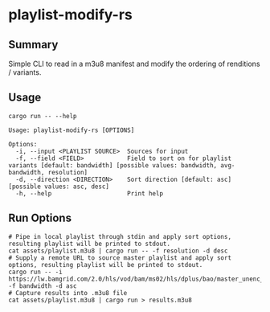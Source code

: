 # playlist-modify-rs

## Summary
Simple CLI to read in a m3u8 manifest and modify the ordering of renditions / variants.

## Usage
```shell
cargo run -- --help
```

```shell
Usage: playlist-modify-rs [OPTIONS]

Options:
  -i, --input <PLAYLIST SOURCE>  Sources for input
  -f, --field <FIELD>            Field to sort on for playlist variants [default: bandwidth] [possible values: bandwidth, avg-bandwidth, resolution]
  -d, --direction <DIRECTION>    Sort direction [default: asc] [possible values: asc, desc]
  -h, --help                     Print help
```
## Run Options
```shell
# Pipe in local playlist through stdin and apply sort options, resulting playlist will be printed to stdout.
cat assets/playlist.m3u8 | cargo run -- -f resolution -d desc
# Supply a remote URL to source master playlist and apply sort options, resulting playlist will be printed to stdout.
cargo run -- -i https://lw.bamgrid.com/2.0/hls/vod/bam/ms02/hls/dplus/bao/master_unenc_hdr10_all.m3u8 -f bandwidth -d asc
# Capture results into .m3u8 file
cat assets/playlist.m3u8 | cargo run > results.m3u8
```